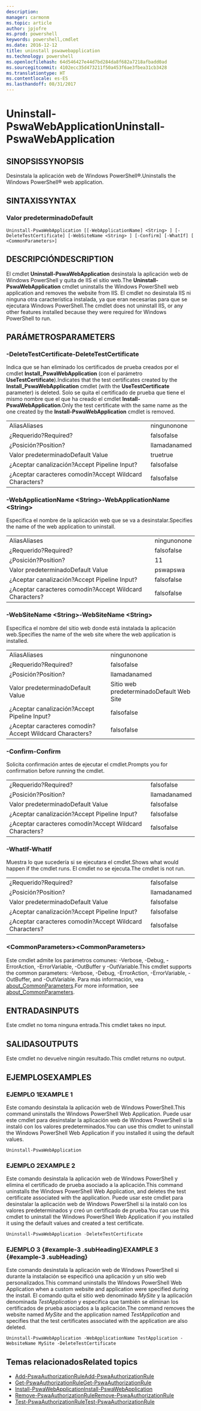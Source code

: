 ```yaml
---
description: 
manager: carmonm
ms.topic: article
author: jpjofre
ms.prod: powershell
keywords: powershell,cmdlet
ms.date: 2016-12-12
title: uninstall pswawebapplication
ms.technology: powershell
ms.openlocfilehash: 64d546427e44d7bd284da8f682a7218afbadd0ad
ms.sourcegitcommit: 4102ecc35d473211f50a453f6ae3fbea31cb3428
ms.translationtype: HT
ms.contentlocale: es-ES
ms.lasthandoff: 08/31/2017
---
```

#  <a name="uninstall-pswawebapplication"></a><span data-ttu-id="480b3-103">Uninstall-PswaWebApplication</span><span class="sxs-lookup"><span data-stu-id="480b3-103">Uninstall-PswaWebApplication</span></span>

##  <a name="synopsis"></a><span data-ttu-id="480b3-104">SINOPSIS</span><span class="sxs-lookup"><span data-stu-id="480b3-104">SYNOPSIS</span></span>

<span data-ttu-id="480b3-105">Desinstala la aplicación web de Windows PowerShell®.</span><span class="sxs-lookup"><span data-stu-id="480b3-105">Uninstalls the Windows PowerShell® web application.</span></span>

## <a name="syntax"></a><span data-ttu-id="480b3-106">SINTAXIS</span><span class="sxs-lookup"><span data-stu-id="480b3-106">SYNTAX</span></span>

###  <a name="default"></a><span data-ttu-id="480b3-107">Valor predeterminado</span><span class="sxs-lookup"><span data-stu-id="480b3-107">Default</span></span>
```
Uninstall-PswaWebApplication [[-WebApplicationName] <String> ] [-DeleteTestCertificate] [-WebSiteName <String> ] [-Confirm] [-WhatIf] [ <CommonParameters>]
```

## <a name="description"></a><span data-ttu-id="480b3-108">DESCRIPCIÓN</span><span class="sxs-lookup"><span data-stu-id="480b3-108">DESCRIPTION</span></span>

<span data-ttu-id="480b3-109">El cmdlet **Uninstall-PswaWebApplication** desinstala la aplicación web de Windows PowerShell y quita de IIS el sitio web.</span><span class="sxs-lookup"><span data-stu-id="480b3-109">The **Uninstall-PswaWebApplication** cmdlet uninstalls the Windows PowerShell web application and removes the website from IIS.</span></span> <span data-ttu-id="480b3-110">El cmdlet no desinstala IIS ni ninguna otra característica instalada, ya que eran necesarias para que se ejecutara Windows PowerShell.</span><span class="sxs-lookup"><span data-stu-id="480b3-110">The cmdlet does not uninstall IIS, or any other features installed because they were required for Windows PowerShell to run.</span></span>

## <a name="parameters"></a><span data-ttu-id="480b3-111">PARÁMETROS</span><span class="sxs-lookup"><span data-stu-id="480b3-111">PARAMETERS</span></span>

### <a name="-deletetestcertificate"></a><span data-ttu-id="480b3-112">-DeleteTestCertificate</span><span class="sxs-lookup"><span data-stu-id="480b3-112">-DeleteTestCertificate</span></span>

<span data-ttu-id="480b3-113">Indica que se han eliminado los certificados de prueba creados por el cmdlet **Install\_PswaWebApplication** (con el parámetro **UseTestCertificate**).</span><span class="sxs-lookup"><span data-stu-id="480b3-113">Indicates that the test certificates created by the **Install\_PswaWebApplication** cmdlet (with the **UseTestCertificate** parameter) is deleted.</span></span>
<span data-ttu-id="480b3-114">Solo se quita el certificado de prueba que tiene el mismo nombre que el que ha creado el cmdlet **Install-PswaWebApplication**.</span><span class="sxs-lookup"><span data-stu-id="480b3-114">Only the test certificate with the same name as the one created by the **Install-PswaWebApplication** cmdlet is removed.</span></span>

|||  
|-|-|
| <span data-ttu-id="480b3-115">Alias</span><span class="sxs-lookup"><span data-stu-id="480b3-115">Aliases</span></span>                              | <span data-ttu-id="480b3-116">ninguno</span><span class="sxs-lookup"><span data-stu-id="480b3-116">none</span></span>                                 |
| <span data-ttu-id="480b3-117">¿Requerido?</span><span class="sxs-lookup"><span data-stu-id="480b3-117">Required?</span></span>                            | <span data-ttu-id="480b3-118">falso</span><span class="sxs-lookup"><span data-stu-id="480b3-118">false</span></span>                                |
| <span data-ttu-id="480b3-119">¿Posición?</span><span class="sxs-lookup"><span data-stu-id="480b3-119">Position?</span></span>                            | <span data-ttu-id="480b3-120">llamada</span><span class="sxs-lookup"><span data-stu-id="480b3-120">named</span></span>                                |
| <span data-ttu-id="480b3-121">Valor predeterminado</span><span class="sxs-lookup"><span data-stu-id="480b3-121">Default Value</span></span>                        | <span data-ttu-id="480b3-122">true</span><span class="sxs-lookup"><span data-stu-id="480b3-122">true</span></span>                                 |
| <span data-ttu-id="480b3-123">¿Aceptar canalización?</span><span class="sxs-lookup"><span data-stu-id="480b3-123">Accept Pipeline Input?</span></span>               | <span data-ttu-id="480b3-124">falso</span><span class="sxs-lookup"><span data-stu-id="480b3-124">false</span></span>                                |
| <span data-ttu-id="480b3-125">¿Aceptar caracteres comodín?</span><span class="sxs-lookup"><span data-stu-id="480b3-125">Accept Wildcard Characters?</span></span>          | <span data-ttu-id="480b3-126">falso</span><span class="sxs-lookup"><span data-stu-id="480b3-126">false</span></span>                                |

### <a name="-webapplicationname-ltstringgt"></a><span data-ttu-id="480b3-127">-WebApplicationName &lt;String&gt;</span><span class="sxs-lookup"><span data-stu-id="480b3-127">-WebApplicationName &lt;String&gt;</span></span>

<span data-ttu-id="480b3-128">Especifica el nombre de la aplicación web que se va a desinstalar.</span><span class="sxs-lookup"><span data-stu-id="480b3-128">Specifies the name of the web application to uninstall.</span></span>

|||  
|-|-|
| <span data-ttu-id="480b3-129">Alias</span><span class="sxs-lookup"><span data-stu-id="480b3-129">Aliases</span></span>                              | <span data-ttu-id="480b3-130">ninguno</span><span class="sxs-lookup"><span data-stu-id="480b3-130">none</span></span>                                 |
| <span data-ttu-id="480b3-131">¿Requerido?</span><span class="sxs-lookup"><span data-stu-id="480b3-131">Required?</span></span>                            | <span data-ttu-id="480b3-132">falso</span><span class="sxs-lookup"><span data-stu-id="480b3-132">false</span></span>                                |
| <span data-ttu-id="480b3-133">¿Posición?</span><span class="sxs-lookup"><span data-stu-id="480b3-133">Position?</span></span>                            | <span data-ttu-id="480b3-134">1</span><span class="sxs-lookup"><span data-stu-id="480b3-134">1</span></span>                                    |
| <span data-ttu-id="480b3-135">Valor predeterminado</span><span class="sxs-lookup"><span data-stu-id="480b3-135">Default Value</span></span>                        | <span data-ttu-id="480b3-136">pswa</span><span class="sxs-lookup"><span data-stu-id="480b3-136">pswa</span></span>                                 |
| <span data-ttu-id="480b3-137">¿Aceptar canalización?</span><span class="sxs-lookup"><span data-stu-id="480b3-137">Accept Pipeline Input?</span></span>               | <span data-ttu-id="480b3-138">falso</span><span class="sxs-lookup"><span data-stu-id="480b3-138">false</span></span>                                |
| <span data-ttu-id="480b3-139">¿Aceptar caracteres comodín?</span><span class="sxs-lookup"><span data-stu-id="480b3-139">Accept Wildcard Characters?</span></span>          | <span data-ttu-id="480b3-140">falso</span><span class="sxs-lookup"><span data-stu-id="480b3-140">false</span></span>                                |

### <a name="-websitename-ltstringgt"></a><span data-ttu-id="480b3-141">-WebSiteName &lt;String&gt;</span><span class="sxs-lookup"><span data-stu-id="480b3-141">-WebSiteName &lt;String&gt;</span></span>

<span data-ttu-id="480b3-142">Especifica el nombre del sitio web donde está instalada la aplicación web.</span><span class="sxs-lookup"><span data-stu-id="480b3-142">Specifies the name of the web site where the web application is installed.</span></span>

|||  
|-|-|
| <span data-ttu-id="480b3-143">Alias</span><span class="sxs-lookup"><span data-stu-id="480b3-143">Aliases</span></span>                              | <span data-ttu-id="480b3-144">ninguno</span><span class="sxs-lookup"><span data-stu-id="480b3-144">none</span></span>                                 |
| <span data-ttu-id="480b3-145">¿Requerido?</span><span class="sxs-lookup"><span data-stu-id="480b3-145">Required?</span></span>                            | <span data-ttu-id="480b3-146">falso</span><span class="sxs-lookup"><span data-stu-id="480b3-146">false</span></span>                                |
| <span data-ttu-id="480b3-147">¿Posición?</span><span class="sxs-lookup"><span data-stu-id="480b3-147">Position?</span></span>                            | <span data-ttu-id="480b3-148">llamada</span><span class="sxs-lookup"><span data-stu-id="480b3-148">named</span></span>                                |
| <span data-ttu-id="480b3-149">Valor predeterminado</span><span class="sxs-lookup"><span data-stu-id="480b3-149">Default Value</span></span>                        | <span data-ttu-id="480b3-150">Sitio web predeterminado</span><span class="sxs-lookup"><span data-stu-id="480b3-150">Default Web Site</span></span>                     |
| <span data-ttu-id="480b3-151">¿Aceptar canalización?</span><span class="sxs-lookup"><span data-stu-id="480b3-151">Accept Pipeline Input?</span></span>               | <span data-ttu-id="480b3-152">falso</span><span class="sxs-lookup"><span data-stu-id="480b3-152">false</span></span>                                |
| <span data-ttu-id="480b3-153">¿Aceptar caracteres comodín?</span><span class="sxs-lookup"><span data-stu-id="480b3-153">Accept Wildcard Characters?</span></span>          | <span data-ttu-id="480b3-154">falso</span><span class="sxs-lookup"><span data-stu-id="480b3-154">false</span></span>                                |

### <a name="-confirm"></a><span data-ttu-id="480b3-155">-Confirm</span><span class="sxs-lookup"><span data-stu-id="480b3-155">-Confirm</span></span>

<span data-ttu-id="480b3-156">Solicita confirmación antes de ejecutar el cmdlet.</span><span class="sxs-lookup"><span data-stu-id="480b3-156">Prompts you for confirmation before running the cmdlet.</span></span>

|||  
|-|-|
| <span data-ttu-id="480b3-157">¿Requerido?</span><span class="sxs-lookup"><span data-stu-id="480b3-157">Required?</span></span>                            | <span data-ttu-id="480b3-158">falso</span><span class="sxs-lookup"><span data-stu-id="480b3-158">false</span></span>                                |
| <span data-ttu-id="480b3-159">¿Posición?</span><span class="sxs-lookup"><span data-stu-id="480b3-159">Position?</span></span>                            | <span data-ttu-id="480b3-160">llamada</span><span class="sxs-lookup"><span data-stu-id="480b3-160">named</span></span>                                |
| <span data-ttu-id="480b3-161">Valor predeterminado</span><span class="sxs-lookup"><span data-stu-id="480b3-161">Default Value</span></span>                        | <span data-ttu-id="480b3-162">falso</span><span class="sxs-lookup"><span data-stu-id="480b3-162">false</span></span>                                |
| <span data-ttu-id="480b3-163">¿Aceptar canalización?</span><span class="sxs-lookup"><span data-stu-id="480b3-163">Accept Pipeline Input?</span></span>               | <span data-ttu-id="480b3-164">falso</span><span class="sxs-lookup"><span data-stu-id="480b3-164">false</span></span>                                |
| <span data-ttu-id="480b3-165">¿Aceptar caracteres comodín?</span><span class="sxs-lookup"><span data-stu-id="480b3-165">Accept Wildcard Characters?</span></span>          | <span data-ttu-id="480b3-166">falso</span><span class="sxs-lookup"><span data-stu-id="480b3-166">false</span></span>                                |

### <a name="-whatif"></a><span data-ttu-id="480b3-167">-WhatIf</span><span class="sxs-lookup"><span data-stu-id="480b3-167">-WhatIf</span></span>

<span data-ttu-id="480b3-168">Muestra lo que sucedería si se ejecutara el cmdlet.</span><span class="sxs-lookup"><span data-stu-id="480b3-168">Shows what would happen if the cmdlet runs.</span></span>
<span data-ttu-id="480b3-169">El cmdlet no se ejecuta.</span><span class="sxs-lookup"><span data-stu-id="480b3-169">The cmdlet is not run.</span></span>

|||  
|-|-|
| <span data-ttu-id="480b3-170">¿Requerido?</span><span class="sxs-lookup"><span data-stu-id="480b3-170">Required?</span></span>                            | <span data-ttu-id="480b3-171">falso</span><span class="sxs-lookup"><span data-stu-id="480b3-171">false</span></span>                                |
| <span data-ttu-id="480b3-172">¿Posición?</span><span class="sxs-lookup"><span data-stu-id="480b3-172">Position?</span></span>                            | <span data-ttu-id="480b3-173">llamada</span><span class="sxs-lookup"><span data-stu-id="480b3-173">named</span></span>                                |
| <span data-ttu-id="480b3-174">Valor predeterminado</span><span class="sxs-lookup"><span data-stu-id="480b3-174">Default Value</span></span>                        | <span data-ttu-id="480b3-175">falso</span><span class="sxs-lookup"><span data-stu-id="480b3-175">false</span></span>                                |
| <span data-ttu-id="480b3-176">¿Aceptar canalización?</span><span class="sxs-lookup"><span data-stu-id="480b3-176">Accept Pipeline Input?</span></span>               | <span data-ttu-id="480b3-177">falso</span><span class="sxs-lookup"><span data-stu-id="480b3-177">false</span></span>                                |
| <span data-ttu-id="480b3-178">¿Aceptar caracteres comodín?</span><span class="sxs-lookup"><span data-stu-id="480b3-178">Accept Wildcard Characters?</span></span>          | <span data-ttu-id="480b3-179">falso</span><span class="sxs-lookup"><span data-stu-id="480b3-179">false</span></span>                                |

### <a name="ltcommonparametersgt"></a><span data-ttu-id="480b3-180">&lt;CommonParameters&gt;</span><span class="sxs-lookup"><span data-stu-id="480b3-180">&lt;CommonParameters&gt;</span></span>

<span data-ttu-id="480b3-181">Este cmdlet admite los parámetros comunes: -Verbose, -Debug, -ErrorAction, -ErrorVariable, -OutBuffer y -OutVariable.</span><span class="sxs-lookup"><span data-stu-id="480b3-181">This cmdlet supports the common parameters: -Verbose, -Debug, -ErrorAction, -ErrorVariable, -OutBuffer, and -OutVariable.</span></span>
<span data-ttu-id="480b3-182">Para más información, vea [about_CommonParameters](http://go.microsoft.com/fwlink/p/?LinkID=113216).</span><span class="sxs-lookup"><span data-stu-id="480b3-182">For more information, see [about_CommonParameters](http://go.microsoft.com/fwlink/p/?LinkID=113216).</span></span>

## <a name="inputs"></a><span data-ttu-id="480b3-183">ENTRADAS</span><span class="sxs-lookup"><span data-stu-id="480b3-183">INPUTS</span></span>

<span data-ttu-id="480b3-184">Este cmdlet no toma ninguna entrada.</span><span class="sxs-lookup"><span data-stu-id="480b3-184">This cmdlet takes no input.</span></span>

## <a name="outputs"></a><span data-ttu-id="480b3-185">SALIDAS</span><span class="sxs-lookup"><span data-stu-id="480b3-185">OUTPUTS</span></span>

<span data-ttu-id="480b3-186">Este cmdlet no devuelve ningún resultado.</span><span class="sxs-lookup"><span data-stu-id="480b3-186">This cmdlet returns no output.</span></span>

## <a name="examples"></a><span data-ttu-id="480b3-187">EJEMPLOS</span><span class="sxs-lookup"><span data-stu-id="480b3-187">EXAMPLES</span></span>

### <a name="example-1"></a><span data-ttu-id="480b3-188">EJEMPLO 1</span><span class="sxs-lookup"><span data-stu-id="480b3-188">EXAMPLE 1</span></span>

<span data-ttu-id="480b3-189">Este comando desinstala la aplicación web de Windows PowerShell.</span><span class="sxs-lookup"><span data-stu-id="480b3-189">This command uninstalls the Windows PowerShell Web Application.</span></span>
<span data-ttu-id="480b3-190">Puede usar este cmdlet para desinstalar la aplicación web de Windows PowerShell si la instaló con los valores predeterminados.</span><span class="sxs-lookup"><span data-stu-id="480b3-190">You can use this cmdlet to uninstall the Windows PowerShell Web Application if you installed it using the default values.</span></span>

```PowerShell
Uninstall-PswaWebApplication
```

### <a name="example-2"></a><span data-ttu-id="480b3-191">EJEMPLO 2</span><span class="sxs-lookup"><span data-stu-id="480b3-191">EXAMPLE 2</span></span>

<span data-ttu-id="480b3-192">Este comando desinstala la aplicación web de Windows PowerShell y elimina el certificado de prueba asociado a la aplicación.</span><span class="sxs-lookup"><span data-stu-id="480b3-192">This command uninstalls the Windows PowerShell Web Application, and deletes the test certificate associated with the application.</span></span>
<span data-ttu-id="480b3-193">Puede usar este cmdlet para desinstalar la aplicación web de Windows PowerShell si la instaló con los valores predeterminados y creó un certificado de prueba.</span><span class="sxs-lookup"><span data-stu-id="480b3-193">You can use this cmdlet to uninstall the Windows PowerShell Web Application if you installed it using the default values and created a test certificate.</span></span>

```PowerShell
Uninstall-PswaWebApplication -DeleteTestCertificate
```

### <a name="example-3-example-3-subheading"></a><span data-ttu-id="480b3-194">EJEMPLO 3 {#example-3 .subHeading}</span><span class="sxs-lookup"><span data-stu-id="480b3-194">EXAMPLE 3 {#example-3 .subHeading}</span></span>

<span data-ttu-id="480b3-195">Este comando desinstala la aplicación web de Windows PowerShell si durante la instalación se especificó una aplicación y un sitio web personalizados.</span><span class="sxs-lookup"><span data-stu-id="480b3-195">This command uninstalls the Windows PowerShell Web Application when a custom website and application were specified during the install.</span></span>
<span data-ttu-id="480b3-196">El comando quita el sitio web denominado *MySite* y la aplicación denominada *TestApplication* y especifica que también se eliminan los certificados de prueba asociados a la aplicación.</span><span class="sxs-lookup"><span data-stu-id="480b3-196">The command removes the website named *MySite* and the application named *TestApplication* and specifies that the test certificates associated with the application are also deleted.</span></span>

```
Uninstall-PswaWebApplication -WebApplicationName TestApplication -WebsiteName MySite -DeleteTestCertificate
```

##  <a name="related-topics"></a><span data-ttu-id="480b3-197">Temas relacionados</span><span class="sxs-lookup"><span data-stu-id="480b3-197">Related topics</span></span>

-  [<span data-ttu-id="480b3-198">Add-PswaAuthorizationRule</span><span class="sxs-lookup"><span data-stu-id="480b3-198">Add-PswaAuthorizationRule</span></span>](add-pswaauthorizationrule.md)
-  [<span data-ttu-id="480b3-199">Get-PswaAuthorizationRule</span><span class="sxs-lookup"><span data-stu-id="480b3-199">Get-PswaAuthorizationRule</span></span>](get-pswaauthorizationrule.md)
-  [<span data-ttu-id="480b3-200">Install-PswaWebApplication</span><span class="sxs-lookup"><span data-stu-id="480b3-200">Install-PswaWebApplication</span></span>](install-pswawebapplication.md)
-  [<span data-ttu-id="480b3-201">Remove-PswaAuthorizationRule</span><span class="sxs-lookup"><span data-stu-id="480b3-201">Remove-PswaAuthorizationRule</span></span>](remove-pswaauthorizationrule.md)
-  [<span data-ttu-id="480b3-202">Test-PswaAuthorizationRule</span><span class="sxs-lookup"><span data-stu-id="480b3-202">Test-PswaAuthorizationRule</span></span>](test-pswaauthorizationrule.md)
